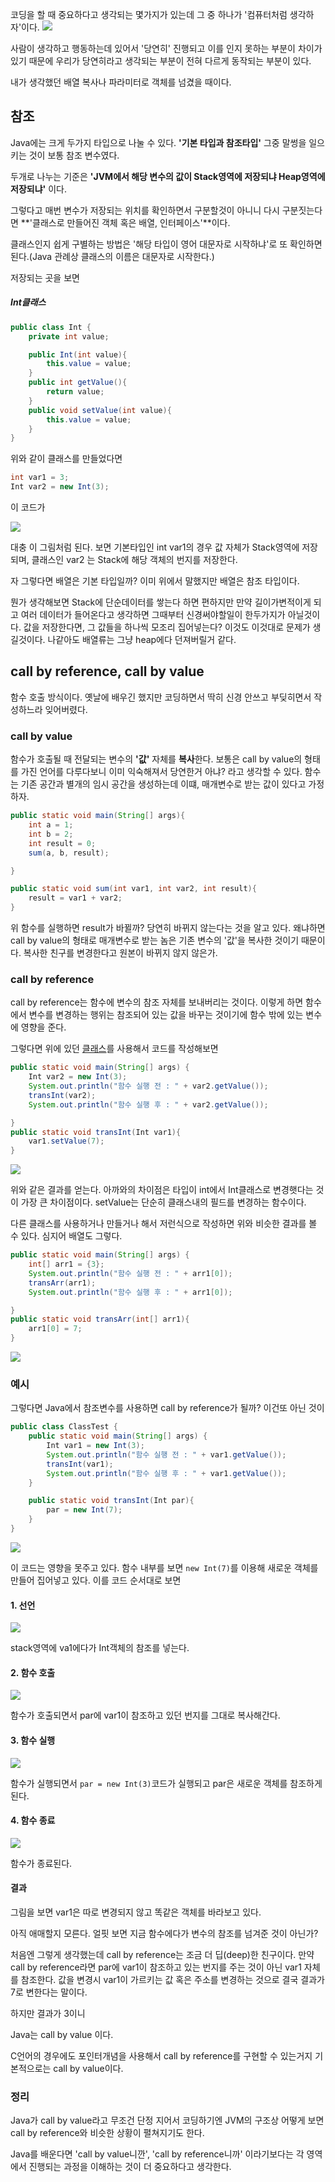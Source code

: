 코딩을 할 때 중요하다고 생각되는 몇가지가 있는데 그 중 하나가 '컴퓨터처럼 생각하자'이다. ![](https://velog.velcdn.com/images/faulty337/post/b7525eb9-f6a9-4f11-970f-062f81c752b8/image.png)

사람이 생각하고 행동하는데 있어서 '당연히' 진행되고 이를 인지 못하는 부분이 차이가 있기 때문에 우리가 당연히라고 생각되는 부분이 전혀 다르게 동작되는 부분이 있다.

내가 생각했던 배열 복사나 파라미터로 객체를 넘겼을 때이다.

참조
---

Java에는 크게 두가지 타입으로 나눌 수 있다. **'기본 타입과 참조타입'** 그중 말썽을 일으키는 것이 보통 참조 변수였다.

두개로 나누는 기준은 **'JVM에서 해당 변수의 값이 Stack영역에 저장되냐 Heap영역에 저장되냐'** 이다.

그렇다고 매번 변수가 저장되는 위치를 확인하면서 구분할것이 아니니 다시 구분짓는다면 **'클래스로 만들어진 객체 혹은 배열, 인터페이스'**이다.

클래스인지 쉽게 구별하는 방법은 '해당 타입이 영어 대문자로 시작하냐'로 또 확인하면 된다.(Java 관례상 클래스의 이름은 대문자로 시작한다.)

저장되는 곳을 보면

##### Int클래스

```java
public class Int {
    private int value;

    public Int(int value){
        this.value = value;
    }
    public int getValue(){
        return value;
    }
    public void setValue(int value){
        this.value = value;
    }
}
```

위와 같이 클래스를 만들었다면

```java
int var1 = 3;
Int var2 = new Int(3);
```

이 코드가

![](https://velog.velcdn.com/images/faulty337/post/4dd92a0c-9dbd-4e63-b0e0-f70f3db6d2fe/image.png)

대충 이 그림처럼 된다. 보면 기본타입인 int var1의 경우 값 자체가 Stack영역에 저장되며, 클래스인 var2 는 Stack에 해당 객체의 번지를 저장한다.

자 그렇다면 배열은 기본 타입일까? 이미 위에서 말했지만 배열은 참조 타입이다.

뭔가 생각해보면 Stack에 단순데이터를 쌓는다 하면 편하지만 만약 길이가변적이게 되고 여러 데이터가 들어온다고 생각하면 그때부터 신경써야할일이 한두가지가 아닐것이다. 값을 저장한다면, 그 값들을 하나씩 모조리 집어넣는다? 이것도 이것대로 문제가 생길것이다. 나같아도 배열류는 그냥 heap에다 던져버릴거 같다.

call by reference, call by value
--------------------------------

함수 호출 방식이다. 옛날에 배우긴 했지만 코딩하면서 딱히 신경 안쓰고 부딪히면서 작성하느라 잊어버렸다.

### call by value

함수가 호출될 때 전달되는 변수의 **'값'** 자체를 **복사**한다. 보통은 call by value의 형태를 가진 언어를 다루다보니 이미 익숙해져서 당연한거 아냐? 라고 생각할 수 있다. 함수는 기존 공간과 별개의 임시 공간을 생성하는데 이떄, 매개변수로 받는 값이 있다고 가정하자.

```java
public static void main(String[] args){
    int a = 1;
    int b = 2;
    int result = 0;
    sum(a, b, result);

}

public static void sum(int var1, int var2, int result){
    result = var1 + var2;
}
```

위 함수를 실행하면 result가 바뀔까? 당연히 바뀌지 않는다는 것을 알고 있다. 왜냐하면 call by value의 형태로 매개변수로 받는 놈은 기존 변수의 '값'을 복사한 것이기 때문이다. 복사한 친구를 변경한다고 원본이 바뀌지 않지 않은가.

### call by reference

call by reference는 함수에 변수의 참조 자체를 보내버리는 것이다. 이렇게 하면 함수에서 변수를 변경하는 행위는 참조되어 있는 값을 바꾸는 것이기에 함수 밖에 있는 변수에 영향을 준다.

그렇다면 위에 있던 [클래스](#int%ED%81%B4%EB%9E%98%EC%8A%A4)를 사용해서 코드를 작성해보면

```java
public static void main(String[] args) {
    Int var2 = new Int(3);
    System.out.println("함수 실행 전 : " + var2.getValue());
    transInt(var2);
    System.out.println("함수 실행 후 : " + var2.getValue());

}
public static void transInt(Int var1){
    var1.setValue(7);
}
```

![](https://velog.velcdn.com/images/faulty337/post/8926360c-b3a4-4e65-8fa2-fb5536c4460d/image.png)

위와 같은 결과를 얻는다. 아까와의 차이점은 타입이 int에서 Int클래스로 변경햇다는 것이 가장 큰 차이점이다. setValue는 단순히 클래스내의 필드를 변경하는 함수이다.

다른 클래스를 사용하거나 만들거나 해서 저런식으로 작성하면 위와 비슷한 결과를 볼 수 있다. 심지어 배열도 그렇다.

```java
public static void main(String[] args) {
    int[] arr1 = {3};
    System.out.println("함수 실행 전 : " + arr1[0]);
    transArr(arr1);
    System.out.println("함수 실행 후 : " + arr1[0]);

}
public static void transArr(int[] arr1){
    arr1[0] = 7;
}
```

![](https://velog.velcdn.com/images/faulty337/post/29d5ab19-d8fc-478b-a385-d4b76eb39086/image.png)

### 예시

그렇다면 Java에서 참조변수를 사용하면 call by reference가 될까? 이건또 아닌 것이

```java
public class ClassTest {
    public static void main(String[] args) {
        Int var1 = new Int(3);
        System.out.println("함수 실행 전 : " + var1.getValue());
        transInt(var1);
        System.out.println("함수 실행 후 : " + var1.getValue());
    }

    public static void transInt(Int par){
        par = new Int(7);
    }
}
```

![](https://velog.velcdn.com/images/faulty337/post/822a620b-e27b-4420-ae18-4fd31e691fba/image.png)

이 코드는 영향을 못주고 있다. 함수 내부를 보면 `new Int(7)`를 이용해 새로운 객체를 만들어 집어넣고 있다. 이를 코드 순서대로 보면

#### 1. 선언

![](https://velog.velcdn.com/images/faulty337/post/468bab60-10c5-41ca-9a2f-4ba1b6132c83/image.png)

stack영역에 va1에다가 Int객체의 참조를 넣는다.

#### 2. 함수 호출

![](https://velog.velcdn.com/images/faulty337/post/ac47ad99-d7f3-4158-a5fd-762c81c8fbb6/image.png)

함수가 호출되면서 par에 var1이 참조하고 있던 번지를 그대로 복사해간다.

#### 3. 함수 실행

![](https://velog.velcdn.com/images/faulty337/post/95e9e142-c26e-4457-95e6-f240bbe22057/image.png)

함수가 실행되면서 `par = new Int(3)`코드가 실행되고 par은 새로운 객체를 참조하게 된다.

#### 4. 함수 종료

![](https://velog.velcdn.com/images/faulty337/post/ae5bdae1-4bc4-494e-b7f3-030090b3f21b/image.png)

함수가 종료된다.

#### 결과

그림을 보면 var1은 따로 변경되지 않고 똑같은 객체를 바라보고 있다.

아직 애매할지 모른다. 얼핏 보면 지금 함수에다가 변수의 참조를 넘겨준 것이 아닌가?

처음엔 그렇게 생각했는데 call by reference는 조금 더 딥(deep)한 친구이다. 만약 call by reference라면 par에 var1이 참조하고 있는 번지를 주는 것이 아닌 var1 자체를 참조한다. 값을 변경시 var1이 가르키는 값 혹은 주소를 변경하는 것으로 결국 결과가 7로 변한다는 말이다.

하지만 결과가 3이니

Java는 call by value 이다.

C언어의 경우에도 포인터개념을 사용해서 call by reference를 구현할 수 있는거지 기본적으로는 call by value이다.

### 정리

Java가 call by value라고 무조건 단정 지어서 코딩하기엔 JVM의 구조상 어떻게 보면 call by reference와 비슷한 상황이 펼쳐지기도 한다.

Java를 배운다면 'call by value니깐', 'call by reference니까' 이라기보다는 각 영역에서 진행되는 과정을 이해하는 것이 더 중요하다고 생각한다.
